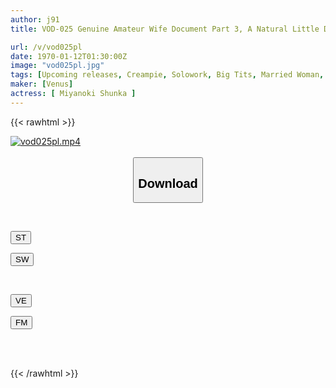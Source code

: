 ```yaml
---
author: j91
title: VOD-025 Genuine Amateur Wife Document Part 3, A Natural Little Devil G-cup Wife Forgets The Camera And Stares At Each Other, Instinctively Devouring The Man In Passionate Kissing Sex Shunka Miyanoki

url: /v/vod025pl
date: 1970-01-12T01:30:00Z
image: "vod025pl.jpg"
tags: [Upcoming releases, Creampie, Solowork, Big Tits, Married Woman, Mature Woman, Kiss	]
maker: [Venus]
actress: [ Miyanoki Shunka ]
---
```



{{< rawhtml >}}

<div class="video" data-videoid="pending_link.html">
    <a href="javascript:;">
        <img src="/v/vod025pl/vod025pl.jpg" width="WIDTH" height="HEIGHT" alt="vod025pl.mp4" loading="lazy">
    </a>
</div>

<script type="text/javascript" src="https://j91.asia/asset/on-demand-pend.js"></script>

<br>
  <link rel="stylesheet" href="https://j91.asia/asset/bs5.css">
  
  <center>
  <button class="btn btn-primary" type="button" data-bs-toggle="collapse" data-bs-target=".multi-collapse" aria-expanded="false" aria-controls="multiCollapseExample1 multiCollapseExample2"><h2>Download</h2></button></center>
</p>
<div class="row">
  <div class="col">
    <div class="collapse multi-collapse" id="multiCollapseExample1">
      <div class="card card-body">
	      	      <br>
<div class="buttons">  
<p><a href="https://j91.asia/pending_link.html" target="_blank"><button class="btn-hover color-3"><i class="fa fa-download"></i> ST</button></a></p>
<p><a href="https://j91.asia/pending_link.html" target="_blank"><button class="btn-hover color-2"><i class="fa fa-download"></i> SW</button></a></p></div>
    </div>
  </div>
</div>
  <div class="col">
    <div class="collapse multi-collapse" id="multiCollapseExample2">
      <div class="card card-body">
	      <br>
<div class="buttons">
<p><a href="https://j91.asia/pending_link.html" target="_blank"><button class="btn-hover color-9"><i class="fa fa-download"></i> VE</button></a></p>
<p><a href="https://j91.asia/pending_link.html" target="_blank"><button class="btn-hover color-8"><i class="fa fa-download"></i> FM</button></a></p></div>
<br><br>
      </div>
    </div>
  </div>
</div>

{{< /rawhtml >}}